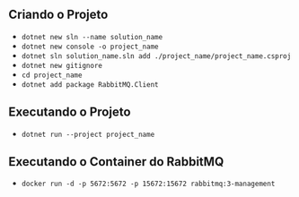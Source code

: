 ## Criando o Projeto

* ```dotnet new sln --name solution_name```
* ```dotnet new console -o project_name```
* ```dotnet sln solution_name.sln add ./project_name/project_name.csproj```
* ```dotnet new gitignore```
* ```cd project_name```
* ```dotnet add package RabbitMQ.Client```

## Executando o Projeto

* ```dotnet run --project project_name```

## Executando o Container do RabbitMQ

* ```docker run -d -p 5672:5672 -p 15672:15672 rabbitmq:3-management```